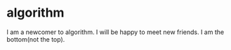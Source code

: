 # algorithm
I am a newcomer to algorithm.
I will be happy to meet new friends.
I am the bottom(not the top).
